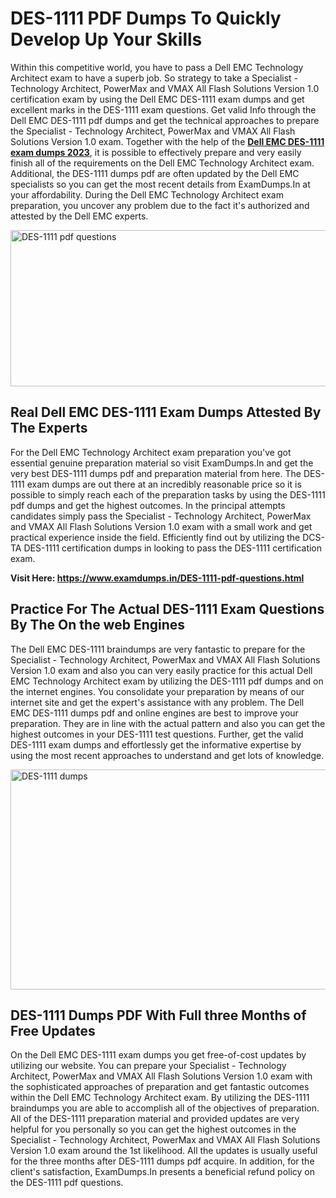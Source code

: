 <h1><strong>DES-1111 PDF Dumps To Quickly Develop Up Your Skills</strong></h1>
<p>Within this competitive world, you have to pass a Dell EMC Technology Architect exam to have a superb job. So strategy to take a Specialist - Technology Architect, PowerMax and VMAX All Flash Solutions Version 1.0 certification exam by using the Dell EMC DES-1111 exam dumps and get excellent marks in the DES-1111 exam questions. Get valid Info through the Dell EMC DES-1111 pdf dumps and get the technical approaches to prepare the Specialist - Technology Architect, PowerMax and VMAX All Flash Solutions Version 1.0 exam. Together with the help of the <strong><a href="https://www.examdumps.in/DES-1111-pdf-questions.html">Dell EMC DES-1111 exam dumps 2023</a></strong>, it is possible to effectively prepare and very easily finish all of the requirements on the Dell EMC Technology Architect exam. Additional, the DES-1111 dumps pdf are often updated by the Dell EMC specialists so you can get the most recent details from ExamDumps.In at your affordability. During the Dell EMC Technology Architect exam preparation, you uncover any problem due to the fact it's authorized and attested by the Dell EMC experts.</p>
<p><img src="https://i.ibb.co/zxJwW90/Copy-of-Online-Classes-Twitter-header-post-Made-with-Poster-My-Wall-1.png" alt="DES-1111 pdf questions" width="750" height="250" /></p>
<h2><strong>Real Dell EMC DES-1111 Exam Dumps Attested By The Experts</strong></h2>
<p>For the Dell EMC Technology Architect exam preparation you've got essential genuine preparation material so visit ExamDumps.In and get the very best DES-1111 dumps pdf and preparation material from here. The DES-1111 exam dumps are out there at an incredibly reasonable price so it is possible to simply reach each of the preparation tasks by using the DES-1111 pdf dumps and get the highest outcomes. In the principal attempts candidates simply pass the Specialist - Technology Architect, PowerMax and VMAX All Flash Solutions Version 1.0 exam with a small work and get practical experience inside the field. Efficiently find out by utilizing the DCS-TA DES-1111 certification dumps in looking to pass the DES-1111 certification exam.</p>
<p><strong>Visit Here:&nbsp;<a href="https://www.examdumps.in/DES-1111-pdf-questions.html">https://www.examdumps.in/DES-1111-pdf-questions.html</a></strong></p>
<h2><strong>Practice For The Actual DES-1111 Exam Questions By The On the web Engines</strong></h2>
<p>The Dell EMC DES-1111 braindumps are very fantastic to prepare for the Specialist - Technology Architect, PowerMax and VMAX All Flash Solutions Version 1.0 exam and also you can very easily practice for this actual Dell EMC Technology Architect exam by utilizing the DES-1111 pdf dumps and on the internet engines. You consolidate your preparation by means of our internet site and get the expert's assistance with any problem. The Dell EMC DES-1111 dumps pdf and online engines are best to improve your preparation. They are in line with the actual pattern and also you can get the highest outcomes in your DES-1111 test questions. Further, get the valid DES-1111 exam dumps and effortlessly get the informative expertise by using the most recent approaches to understand and get lots of knowledge.</p>
<p><a href="https://www.examdumps.in/DES-1111-pdf-questions.html"><img src="https://i.ibb.co/QkNtdwY/Copy-of-Zoom-Online-Classes-Facebook-Share-Po-Made-with-Poster-My-Wall-1.jpg" alt="DES-1111 dumps" width="670" height="352" /></a></p>
<h2><strong>DES-1111 Dumps PDF With Full three Months of Free Updates</strong></h2>
<p>On the Dell EMC DES-1111 exam dumps you get free-of-cost updates by utilizing our website. You can prepare your Specialist - Technology Architect, PowerMax and VMAX All Flash Solutions Version 1.0 exam with the sophisticated approaches of preparation and get fantastic outcomes within the Dell EMC Technology Architect exam. By utilizing the DES-1111 braindumps you are able to accomplish all of the objectives of preparation. All of the DES-1111 preparation material and provided updates are very helpful for you personally so you can get the highest outcomes in the Specialist - Technology Architect, PowerMax and VMAX All Flash Solutions Version 1.0 exam around the 1st likelihood. All the updates is usually useful for the three months after DES-1111 dumps pdf acquire. In addition, for the client's satisfaction, ExamDumps.In presents a beneficial refund policy on the DES-1111 pdf questions.</p>
